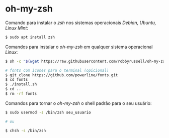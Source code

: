 oh-my-zsh
=========

Comando para instalar o _zsh_ nos sistemas operacionais _Debian, Ubuntu, Linux Mint_:

``` sh
$ sudo apt install zsh
```

Comandos para instalar o _oh-my-zsh_ em qualquer sistema operacional _Linux_:

``` sh
$ sh -c "$(wget https://raw.githubusercontent.com/robbyrussell/oh-my-zsh/master/tools/install.sh -O -)"

# fonts com icones para o terminal (opicional)
$ git clone https://github.com/powerline/fonts.git
$ cd fonts
$ ./install.sh
$ cd ..
$ rm -rf fonts
```

Comandos para tornar o _oh-my-zsh_ o shell padrão para o seu usuário:

``` sh
$ sudo usermod -s /bin/zsh seu_usuario

# ou

$ chsh -s /bin/zsh
```
